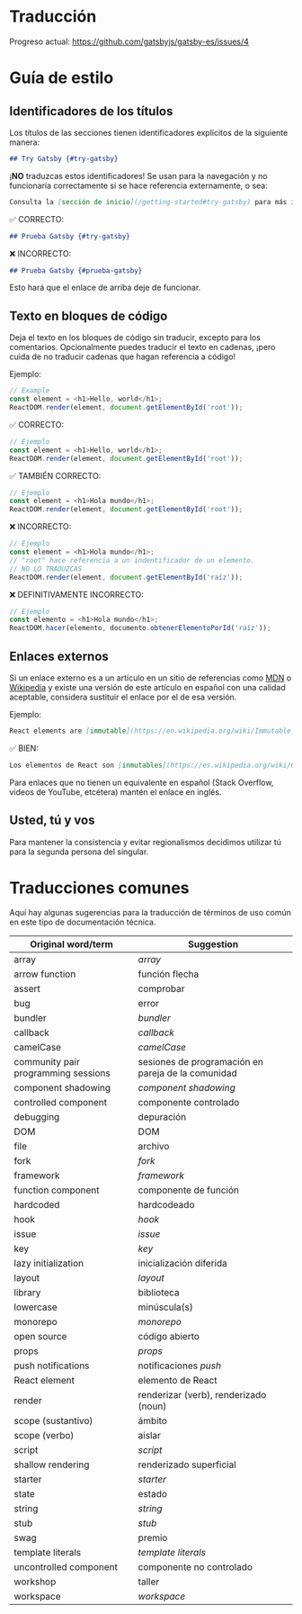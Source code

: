 # Traducción

Progreso actual: https://github.com/gatsbyjs/gatsby-es/issues/4

# Guía de estilo

## Identificadores de los títulos

Los títulos de las secciones tienen identificadores explícitos de la siguiente manera:

```md
## Try Gatsby {#try-gatsby}
```

¡**NO** traduzcas estos identificadores! Se usan para la navegación y no funcionaría correctamente si se hace referencia externamente, o sea:

```md
Consulta la [sección de inicio](/getting-started#try-gatsby) para más información.
```

✅ CORRECTO:

```md
## Prueba Gatsby {#try-gatsby}
```

❌ INCORRECTO:

```md
## Prueba Gatsby {#prueba-gatsby}
```

Esto hará que el enlace de arriba deje de funcionar.

## Texto en bloques de código

Deja el texto en los bloques de código sin traducir, excepto para los comentarios. Opcionalmente puedes traducir el texto en cadenas, ¡pero cuida de no traducir cadenas que hagan referencia a código!

Ejemplo:

```js
// Example
const element = <h1>Hello, world</h1>;
ReactDOM.render(element, document.getElementById('root'));
```

✅ CORRECTO:

```js
// Ejemplo
const element = <h1>Hello, world</h1>;
ReactDOM.render(element, document.getElementById('root'));
```

✅ TAMBIÉN CORRECTO:

```js
// Ejemplo
const element = <h1>Hola mundo</h1>;
ReactDOM.render(element, document.getElementById('root'));
```

❌ INCORRECTO:

```js
// Ejemplo
const element = <h1>Hola mundo</h1>;
// "root" hace referencia a un indentificador de un elemento.
// NO LO TRADUZCAS
ReactDOM.render(element, document.getElementById('raíz'));
```

❌ DEFINITIVAMENTE INCORRECTO:

```js
// Ejemplo
const elemento = <h1>Hola mundo</h1>;
ReactDOM.hacer(elemento, documento.obtenerElementoPorId('raíz'));
```

## Enlaces externos

Si un enlace externo es a un artículo en un sitio de referencias como [MDN] o [Wikipedia] y existe una versión de este artículo en español con una calidad aceptable, considera sustituir el enlace por el de esa versión.

[mdn]: https://developer.mozilla.org/en-US/
[wikipedia]: https://en.wikipedia.org/wiki/Main_Page

Ejemplo:

```md
React elements are [immutable](https://en.wikipedia.org/wiki/Immutable_object).
```

✅ BIEN:

```md
Los elementos de React son [inmutables](https://es.wikipedia.org/wiki/Objeto_inmutable).
```

Para enlaces que no tienen un equivalente en español (Stack Overflow, videos de YouTube, etcétera) mantén el enlace en inglés.

## Usted, tú y vos

Para mantener la consistencia y evitar regionalismos decidimos utilizar tú para la segunda persona del singular.

# Traducciones comunes

Aquí hay algunas sugerencias para la traducción de términos de uso común en este tipo de documentación técnica.

| Original word/term                  | Suggestion                                         |
| ----------------------------------- | -------------------------------------------------- |
| array                               | _array_                                            |
| arrow function                      | función flecha                                     |
| assert                              | comprobar                                          |
| bug                                 | error                                              |
| bundler                             | _bundler_                                          |
| callback                            | _callback_                                         |
| camelCase                           | _camelCase_                                        |
| community pair programming sessions | sesiones de programación en pareja de la comunidad |
| component shadowing                 | _component shadowing_                              |
| controlled component                | componente controlado                              |
| debugging                           | depuración                                         |
| DOM                                 | DOM                                                |
| file                                | archivo                                            |
| fork                                | _fork_                                             |
| framework                           | _framework_                                        |
| function component                  | componente de función                              |
| hardcoded                           | hardcodeado                                        |
| hook                                | _hook_                                             |
| issue                               | _issue_                                            |
| key                                 | _key_                                              |
| lazy initialization                 | inicialización diferida                            |
| layout                              | _layout_                                           |
| library                             | biblioteca                                         |
| lowercase                           | minúscula(s)                                       |
| monorepo                            | _monorepo_                                         |
| open source                         | código abierto                                     |
| props                               | _props_                                            |
| push notifications                  | notificaciones _push_                              |
| React element                       | elemento de React                                  |
| render                              | renderizar (verb), renderizado (noun)              |
| scope (sustantivo)                  | ámbito                                             |
| scope (verbo)                       | aislar                                             |
| script                              | _script_                                           |
| shallow rendering                   | renderizado superficial                            |
| starter                             | _starter_                                          |
| state                               | estado                                             |
| string                              | _string_                                           |
| stub                                | _stub_                                             |
| swag                                | premio                                             |
| template literals                   | _template literals_                                |
| uncontrolled component              | componente no controlado                           |
| workshop                            | taller                                             |
| workspace                           | _workspace_                                        |
